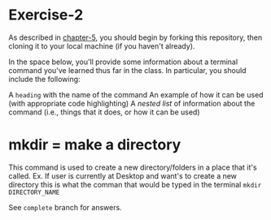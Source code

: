# Exercise-2

As described in [chapter-5](https://info201-s17.github.io/book/introduction-to-git-and-github.html), you should begin by forking this repository, then cloning it to your local machine (if you haven't already).

In the space below, you'll provide some information about a terminal command you've learned thus far in the class. In particular, you should include the following:

A `heading` with the name of the command
An example of how it can be used (with appropriate code highlighting)
A _nested list_ of information about the command (i.e., things that it does, or how it can be used)

# mkdir  = make a directory 
This command is used to create a new directory/folders in a place that it's called. 
Ex. If user is currently at Desktop and want's to create a new directory this is what 
            the comman that would be typed in the terminal `mkdir DIRECTORY_NAME` 
        

See `complete` branch for answers.

            


